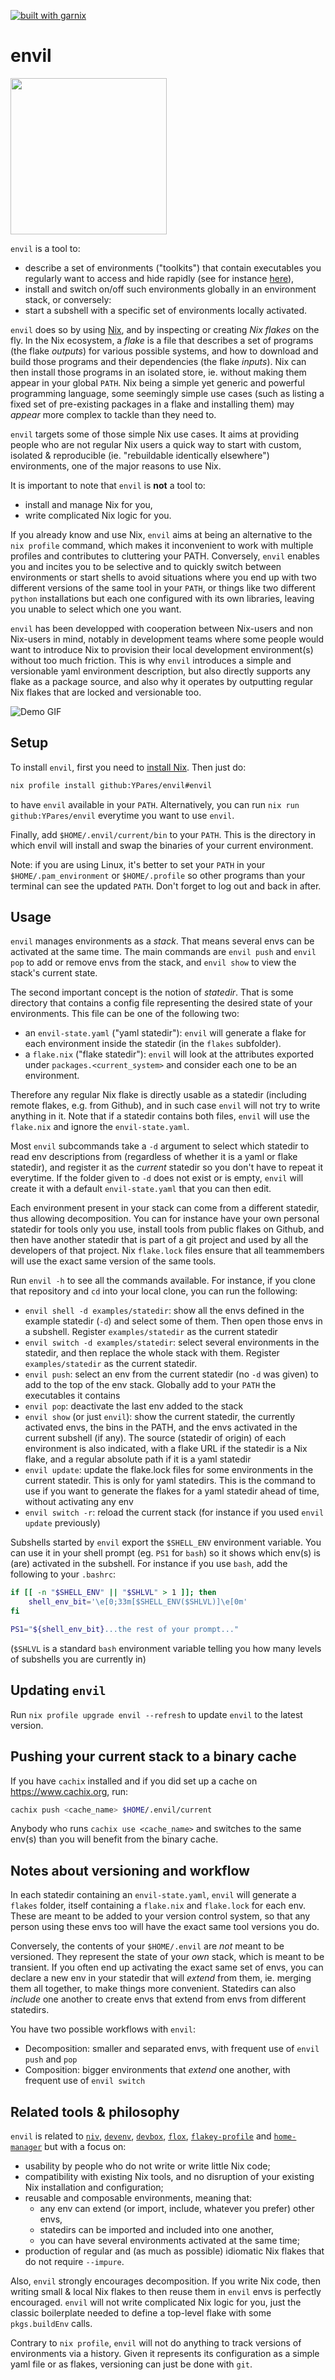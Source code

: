 [![built with garnix](https://img.shields.io/endpoint.svg?url=https%3A%2F%2Fgarnix.io%2Fapi%2Fbadges%2FYPares%2Fenvil%3Fbranch%3Dmaster)](https://garnix.io/repo/YPares/envil)

# envil

<img src="./assets/logo.png" width="250"/>

`envil` is a tool to:

- describe a set of environments ("toolkits") that contain executables you regularly want to access and hide rapidly (see for instance [here](./examples/statedir/envil-state.yaml)),
- install and switch on/off such environments globally in an environment stack, or conversely:
- start a subshell with a specific set of environments locally activated.

`envil` does so by using [Nix](https://nixos.org), and by inspecting or creating _Nix flakes_ on the fly.
In the Nix ecosystem, a _flake_ is a file that describes a set of programs (the flake _outputs_) for various possible systems,
and how to download and build those programs and their dependencies (the flake _inputs_). Nix can then install those programs in an isolated store,
ie. without making them appear in your global `PATH`. Nix being a simple yet generic and powerful programming language,
some seemingly simple use cases (such as listing a fixed set of pre-existing packages in a flake and installing them) may _appear_ more complex
to tackle than they need to.

`envil` targets some of those simple Nix use cases. It aims at providing people who are not regular Nix users a quick way to start with custom,
isolated & reproducible (ie. "rebuildable identically elsewhere") environments, one of the major reasons to use Nix.

It is important to note that `envil` is **not** a tool to:

- install and manage Nix for you,
- write complicated Nix logic for you.

If you already know and use Nix, `envil` aims at being an alternative to the `nix profile` command, which makes it inconvenient to work with
multiple profiles and contributes to cluttering your PATH. Conversely, `envil` enables you and incites you to be selective and to
quickly switch between environments or start shells to avoid situations where you end up with two different versions
of the same tool in your `PATH`, or things like two different `python` installations but each one configured with its own libraries,
leaving you unable to select which one you want.

`envil` has been developped with cooperation between Nix-users and non Nix-users in mind, notably in development teams where some people would
want to introduce Nix to provision their local development environment(s) without too much friction.
This is why `envil` introduces a simple and versionable yaml environment description, but also directly supports any flake as a package source,
and also why it operates by outputting regular Nix flakes that are locked and versionable too.

![Demo GIF](./assets/demo.gif)

## Setup

To install `envil`, first you need to [install Nix](https://determinate.systems/nix/). Then just do:

```sh
nix profile install github:YPares/envil#envil
```

to have `envil` available in your `PATH`. Alternatively, you can run `nix run github:YPares/envil` everytime you want to use `envil`.

Finally, add `$HOME/.envil/current/bin` to your `PATH`. This is the directory in which envil will install and swap the binaries of your
current environment.

Note: if you are using Linux, it's better to set your `PATH` in your `$HOME/.pam_environment` or `$HOME/.profile` so other programs than your terminal can see the updated `PATH`.
Don't forget to log out and back in after.

## Usage

`envil` manages environments as a _stack_. That means several envs can be activated at the same time. The main commands
are `envil push` and `envil pop` to add or remove envs from the stack, and `envil show` to view the stack's current state.

The second important concept is the notion of _statedir_. That is some directory that contains a config file representing the desired state of your environments.
This file can be one of the following two:

- an `envil-state.yaml` ("yaml statedir"): `envil` will generate a flake for each environment inside the statedir (in the `flakes` subfolder).
- a `flake.nix` ("flake statedir"): `envil` will look at the attributes exported under `packages.<current_system>` and consider each one to be an environment.

Therefore any regular Nix flake is directly usable as a statedir (including remote flakes, e.g. from Github), and in such case `envil` will not try to write anything in it.
Note that if a statedir contains both files, `envil` will use the `flake.nix` and ignore the `envil-state.yaml`.

Most `envil` subcommands take a `-d` argument to select which statedir to read env descriptions from (regardless of whether it is a yaml or flake statedir),
and register it as the _current_ statedir so you don't have to repeat it everytime.
If the folder given to `-d` does not exist or is empty, `envil` will create it with a default `envil-state.yaml` that you can then edit.

Each environment present in your stack can come from a different statedir, thus allowing decomposition. You can for instance
have your own personal statedir for tools only you use, install tools from public flakes on Github, and then have another statedir that is part of a git project
and used by all the developers of that project. Nix `flake.lock` files ensure that all teammembers will use the exact same version
of the same tools.

Run `envil -h` to see all the commands available. For instance, if you clone that repository and `cd` into your local clone,
you can run the following:

- `envil shell -d examples/statedir`: show all the envs defined in the example statedir (`-d`) and select some of them.
  Then open those envs in a subshell. Register `examples/statedir` as the current statedir
- `envil switch -d examples/statedir`: select several environments in the statedir, and then replace the whole stack with them.
  Register `examples/statedir` as the current statedir.
- `envil push`: select an env from the current statedir (no `-d` was given) to add to the top of the env stack.
  Globally add to your `PATH` the executables it contains
- `envil pop`: deactivate the last env added to the stack
- `envil show` (or just `envil`): show the current statedir, the currently activated envs, the bins in the PATH, and the envs
  activated in the current subshell (if any). The source (statedir of origin) of each environment is also indicated, with a flake URL if the
  statedir is a Nix flake, and a regular absolute path if it is a yaml statedir
- `envil update`: update the flake.lock files for some environments in the current statedir. This is only for yaml statedirs.
  This is the command to use if you want to generate the flakes for a yaml statedir ahead of time, without activating any env
- `envil switch -r`: reload the current stack (for instance if you used `envil update` previously)

Subshells started by `envil` export the `$SHELL_ENV` environment variable. You can use it in your shell prompt (eg. `PS1` for `bash`) so it shows
which env(s) is (are) activated in the subshell. For instance if you use `bash`, add the following to your `.bashrc`:

```bash
if [[ -n "$SHELL_ENV" || "$SHLVL" > 1 ]]; then
    shell_env_bit='\e[0;33m[$SHELL_ENV($SHLVL)]\e[0m'
fi

PS1="${shell_env_bit}...the rest of your prompt..."
```

(`$SHLVL` is a standard `bash` environment variable telling you how many levels of subshells you are currently in)

## Updating `envil`

Run `nix profile upgrade envil --refresh` to update `envil` to the latest version.

## Pushing your current stack to a binary cache

If you have `cachix` installed and if you did set up a cache on <https://www.cachix.org>, run:

```sh
cachix push <cache_name> $HOME/.envil/current
```

Anybody who runs `cachix use <cache_name>` and switches to the same env(s) than you will benefit from the binary cache.

## Notes about versioning and workflow

In each statedir containing an `envil-state.yaml`, `envil` will generate a `flakes` folder, itself containing a `flake.nix` and `flake.lock` for each env.
These are meant to be added to your version control system, so that any person using these envs too will have the exact
same tool versions you do.

Conversely, the contents of your `$HOME/.envil` are _not_ meant to be versioned. They represent the state of your _own_ stack,
which is meant to be transient. If you often end up activating the exact same set of envs, you can declare a new env
in your statedir that will _extend_ from them, ie. merging them all together, to make things more convenient.
Statedirs can also _include_ one another to create envs that extend from envs from different statedirs.

You have two possible workflows with `envil`:

- Decomposition: smaller and separated envs, with frequent use of `envil push` and `pop`
- Composition: bigger environments that _extend_ one another, with frequent use of `envil switch`

## Related tools & philosophy

`envil` is related to [`niv`](https://github.com/nmattia/niv), [`devenv`](https://devenv.sh/), [`devbox`](https://www.jetify.com/docs/devbox/),
[`flox`](https://flox.dev/), [`flakey-profile`](https://github.com/lf-/flakey-profile) and
[`home-manager`](https://github.com/nix-community/home-manager) but with a focus on:

- usability by people who do not write or write little Nix code;
- compatibility with existing Nix tools, and no disruption of your existing Nix installation and configuration;
- reusable and composable environments, meaning that:
  - any env can extend (or import, include, whatever you prefer) other envs,
  - statedirs can be imported and included into one another,
  - you can have several environments activated at the same time;
- production of regular and (as much as possible) idiomatic Nix flakes that do not require `--impure`.

Also, `envil` strongly encourages decomposition. If you write Nix code, then writing small & local Nix flakes to
then reuse them in `envil` envs is perfectly encouraged. `envil` will not write complicated Nix logic for you,
just the classic boilerplate needed to define a top-level flake with some `pkgs.buildEnv` calls.

Contrary to `nix profile`, `envil` will not do anything to track versions of environments via a history.
Given it represents its configuration as a simple yaml file or as flakes, versioning can just be done with `git`.

